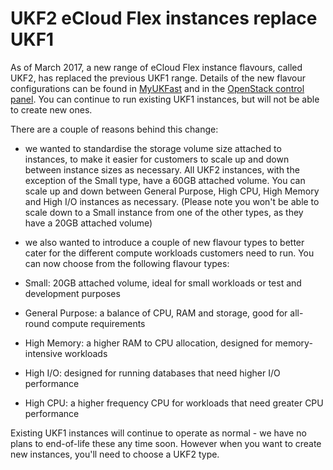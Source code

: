 
# UKF2 eCloud Flex instances replace UKF1

As of March 2017, a new range of eCloud Flex instance flavours, called UKF2, has replaced the previous UKF1 range.  Details of the new flavour configurations can be found in [MyUKFast](https://my.ukfast.co.uk/ecloud-flex/16029/pricing.php) and in the [OpenStack control panel](https://api.openstack.ecloud.co.uk/project/instances/).  You can continue to run existing UKF1 instances, but will not be able to create new ones.

There are a couple of reasons behind this change:

- we wanted to standardise the storage volume size attached to instances, to make it easier for customers to scale up and down between instance sizes as necessary.  All UKF2 instances, with the exception of the Small type, have a 60GB attached volume.  You can scale up and down between General Purpose, High CPU, High Memory and High I/O instances as necessary.  (Please note you won't be able to scale down to a Small instance from one of the other types, as they have a 20GB attached volume)

- we also wanted to introduce a couple of new flavour types to better cater for the different compute workloads customers need to run.  You can now choose from the following flavour types:

- Small:  20GB attached volume, ideal for small workloads or test and development purposes
- General Purpose:  a balance of CPU, RAM and storage, good for all-round compute requirements
- High Memory:  a higher RAM to CPU allocation, designed for memory-intensive workloads
- High I/O:  designed for running databases that need higher I/O performance
- High CPU:  a higher frequency CPU for workloads that need greater CPU performance

Existing UKF1 instances will continue to operate as normal - we have no plans to end-of-life these any time soon.  However when you want to create new instances, you'll need to choose a UKF2 type.
